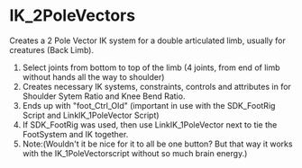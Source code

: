 # IK_2PoleVectors
Creates a 2 Pole Vector IK system for a double articulated limb, usually for creatures (Back Limb).
1) Select joints from bottom to top of the limb (4 joints, from end of limb without hands all the way to shoulder)
2) Creates necessary IK systems, constraints, controls and attributes in for Shoulder Sytem Ratio and Knee Bend Ratio.
3) Ends up with "foot_Ctrl_Old" (important in use with the SDK_FootRig Script and LinkIK_1PoleVector Script) 
4) If SDK_FootRig was used, then use LinkIK_1PoleVector next to tie the FootSystem and IK together.
5) Note:(Wouldn't it be nice for it to all be one button? But that way it works with the IK_1PoleVectorscript without so much brain energy.)
